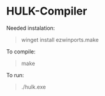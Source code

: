 # HULK-Compiler


Needed instalation:
 > winget install ezwinports.make  


To compile:
 > make

To run: 
 > ./hulk.exe